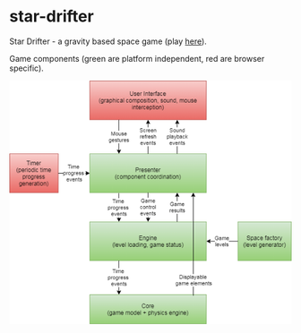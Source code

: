 # star-drifter
Star Drifter - a gravity based space game (play [here](https://star-drifter.uc.r.appspot.com/)).


Game components (green are platform independent, red are browser specific).


![Game components](/components.png)


